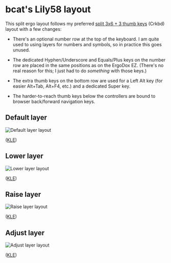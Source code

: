 # bcat's Lily58 layout

This split ergo layout follows my preferred [split 3x6 + 3 thumb
keys](https://github.com/qmk/qmk_firmware/tree/master/layouts/community/split_3x6_3_thumb/bcat)
(Crkbd) layout with a few changes:

* There's an optional number row at the top of the keyboard. I am quite used to
using layers for numbers and symbols, so in practice this goes unused.

* The dedicated Hyphen/Underscore and Equals/Plus keys on the number row are
placed in the same positions as on the ErgoDox EZ. (There's no real reason for
this; I just had to do _something_ with those keys.)

* The extra thumb keys on the bottom row are used for a Left Alt key (for easier
Alt+Tab, Alt+F4, etc.) and a dedicated Super key.

* The harder-to-reach thumb keys below the controllers are bound to browser
back/forward navigation keys.

## Default layer

![Default layer layout](https://i.imgur.com/0stG2GT.png)

([KLE](http://www.keyboard-layout-editor.com/#/gists/e0eb3af65961e9fd612dcff3ddd88e4f))

## Lower layer

![Lower layer layout](https://i.imgur.com/sNKWpUC.png)

([KLE](http://www.keyboard-layout-editor.com/#/gists/19ad0d3b5d745fbb2818db09740f5a11))

## Raise layer

![Raise layer layout](https://i.imgur.com/NaWTavA.png)

([KLE](http://www.keyboard-layout-editor.com/#/gists/912be7955f781cdaf692cc4d4c0b5823))

## Adjust layer

![Adjust layer layout](https://i.imgur.com/XC2eR2M.png)

([KLE](http://www.keyboard-layout-editor.com/#/gists/8f6a3f08350a9bbe1d414b22bca4e6c7))
